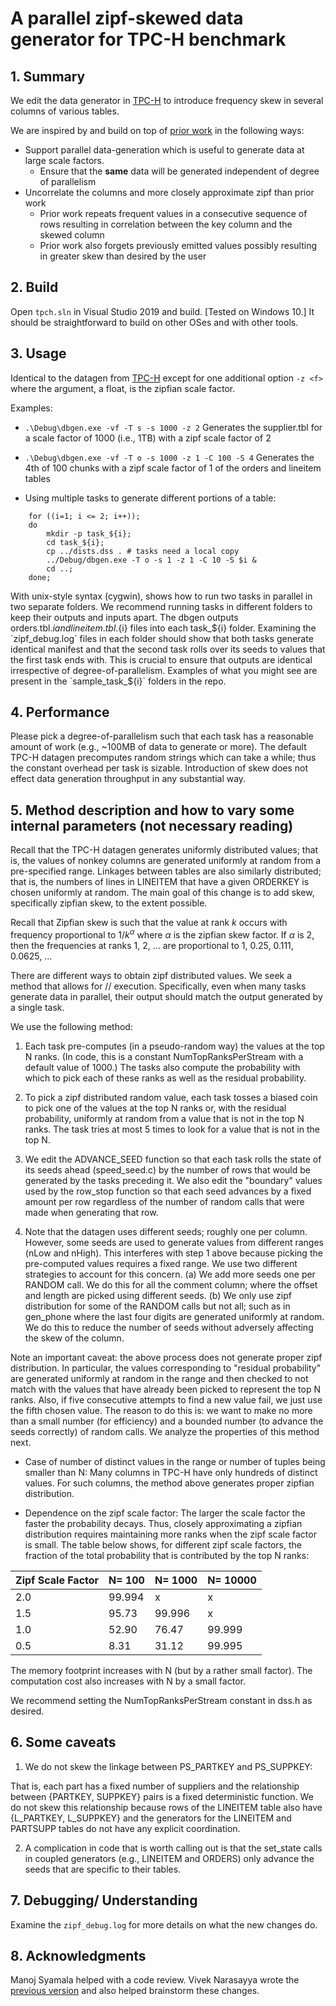 # A parallel zipf-skewed data generator for TPC-H benchmark

## 1. Summary
We edit the data generator in [TPC-H](http://www.tpc.org/tpch/) to introduce frequency skew in several columns of various tables.

We are inspired by and build on top of [prior work](https://www.microsoft.com/en-us/download/details.aspx?id=52430) in the following ways:
* Support parallel data-generation which is useful to generate data at large scale factors.
	* Ensure that the **same** data will be generated independent of degree of parallelism
* Uncorrelate the columns and more closely approximate zipf than prior work
	* Prior work repeats frequent values in a consecutive sequence of rows resulting in correlation between the key column and the skewed column
	* Prior work also forgets previously emitted values possibly resulting in greater skew than desired by the user

## 2. Build
Open `tpch.sln` in Visual Studio 2019 and build. [Tested on Windows 10.] It should be straightforward to build on other OSes and with other tools.

## 3. Usage
Identical to the datagen from [TPC-H](http://www.tpc.org/tpch/) except for one additional option `-z <f>` where the argument, a float, is the zipfian scale factor.

Examples:
* `.\Debug\dbgen.exe -vf -T s -s 1000 -z 2`
Generates the supplier.tbl for a scale factor of 1000 (i.e., 1TB) with a zipf scale factor of 2

* `.\Debug\dbgen.exe -vf -T o -s 1000 -z 1 -C 100 -S 4`
Generates the 4th of 100 chunks with a zipf scale factor of 1 of the orders and lineitem tables

* Using multiple tasks to generate different portions of a table:
```
    for ((i=1; i <= 2; i++)); 
	do 
		mkdir -p task_${i};
		cd task_${i};
		cp ../dists.dss . # tasks need a local copy
		../Debug/dbgen.exe -T o -s 1 -z 1 -C 10 -S $i &
		cd ..;
	done;
```	
With unix-style syntax (cygwin), shows how to run two tasks in parallel in two separate folders. We recommend running tasks in different folders to keep their outputs and inputs apart. The dbgen outputs orders.tbl.${i} and lineitem.tbl.${i} files into each task_${i} folder. Examining the `zipf_debug.log` files in each folder should show that both tasks generate identical manifest and that the second task rolls over its seeds to values that the first task ends with. This is crucial to ensure that outputs are identical irrespective of degree-of-parallelism. Examples of what you might see are present in the `sample_task_${i}` folders in the repo.

## 4. Performance
Please pick a degree-of-parallelism such that each task has a reasonable amount of work (e.g., ~100MB of data to generate or more). The default TPC-H datagen precomputes random strings which can take a while; thus the constant overhead per task is sizable. Introduction of skew does not effect data generation throughput in any substantial way.

## 5. Method description and how to vary some internal parameters (not necessary reading)

Recall that the TPC-H datagen generates uniformly distributed values; that is, the values of nonkey columns
are generated uniformly at random from a pre-specified range. Linkages between tables are also similarly distributed; that is, the numbers of lines in LINEITEM that have a given ORDERKEY is chosen uniformly at random. The main goal of this change is to add skew, specifically zipfian skew, to the extent possible.

Recall that Zipfian skew is such that the value at rank $k$ occurs with frequency proportional to $1/k^\alpha$ where $\alpha$ is the zipfian skew factor. If $\alpha$ is 2, then the frequencies at ranks 1, 2, ... are proportional to 1, 0.25, 0.111, 0.0625, ...  

There are different ways to obtain zipf distributed values.  We seek a method that allows for // execution. Specifically, even when many tasks generate data in parallel, their output should match the output generated by a single task.

We use the following method:
1) Each task pre-computes (in a pseudo-random way) the values at the top N ranks. (In code, this is a constant NumTopRanksPerStream with a default value of 1000.) The tasks also compute the probability with which to pick each of these ranks as well as the residual probability.

2) To pick a zipf distributed random value, each task tosses a biased coin to pick one of the values at the top N ranks or, with the residual probability, uniformly at random from a value that is not in the top N ranks.  The task tries at most 5 times to look for a value that is not in the top N.

3) We edit the ADVANCE_SEED function so that each task rolls the state of its seeds ahead (speed_seed.c) by the number of rows that would be generated by the tasks preceding it. We also edit the "boundary" values used by the row_stop function so that each seed advances by a fixed amount per row regardless of the number of random calls that were made when generating that row.

4) Note that the datagen uses different seeds; roughly one per column. However, some seeds are used to generate values from different ranges (nLow and nHigh). This interferes with step 1 above because picking the pre-computed values requires a fixed range. We use two different strategies to account for this concern. (a) We add more seeds one per RANDOM call. We do this for all the comment column; where the offset and length are picked using different seeds. (b) We only use zipf distribution for some of the RANDOM calls but not all; such as in gen_phone where the last four digits are generated uniformly at random. We do this to reduce the number of seeds without adversely affecting the skew of the column.


Note an important caveat: the above process does not generate proper zipf distribution. In particular, the values corresponding to "residual probability" are generated uniformly at random in the range and then checked to not match with the values that have already been picked to represent the top N ranks. Also, if five consecutive attempts to find a new value fail, we just use the fifth chosen value.  The reason to do this is: we want to make no more than a small number (for efficiency) and a bounded number (to advance the seeds correctly) of random calls.  We analyze the properties of this method next.

* Case of number of distinct values in the range or number of tuples being smaller than N: Many columns in TPC-H have only hundreds of distinct values.  For such columns, the method above generates proper zipfian distribution.

* Dependence on the zipf scale factor: The larger the scale factor the faster the probability decays. Thus, closely approximating a zipfian distribution requires maintaining more ranks when the zipf scale factor is small. The table below shows, for different zipf scale factors, the fraction of the total probability that is contributed by the top N ranks:


Zipf Scale Factor | N= 100 | N= 1000 | N= 10000
------------------|---------|--------|---------
2.0 | 99.994 | x | x
1.5 | 95.73 | 99.996 | x
1.0 | 52.90 | 76.47 | 99.999
0.5 | 8.31 | 31.12 | 99.995

The memory footprint increases with N (but by a rather small factor). The computation cost also increases with N by a small factor.

We recommend setting the NumTopRanksPerStream constant in dss.h as desired.

## 6. Some caveats

1) We do not skew the linkage between PS_PARTKEY and PS_SUPPKEY: 

That is, each part has a fixed number of suppliers and the relationship between {PARTKEY, SUPPKEY} pairs is a fixed deterministic function.  We do not skew this relationship because rows of the LINEITEM table also have 
{L_PARTKEY, L_SUPPKEY} and the generators for the LINEITEM and PARTSUPP tables do not have any explicit coordination.

2) A complication in code that is worth calling out is that the set_state calls in coupled generators (e.g., LINEITEM and ORDERS) only advance the seeds that are specific to their tables.

## 7. Debugging/ Understanding
Examine the `zipf_debug.log` for more details on what the new changes do.

## 8. Acknowledgments
Manoj Syamala helped with a code review. Vivek Narasayya wrote the [previous version](https://www.microsoft.com/en-us/download/details.aspx?id=52430) and also helped brainstorm these changes.
